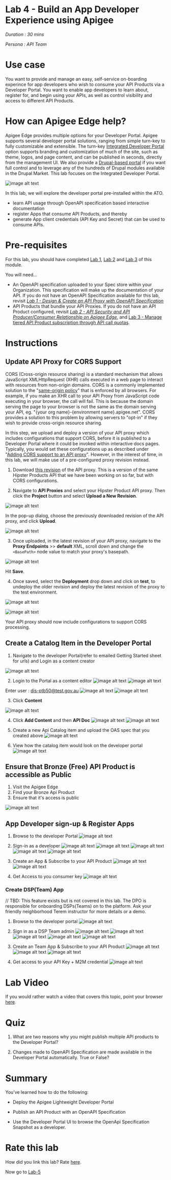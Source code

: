 # Lab 4 - Build an App Developer Experience using Apigee

*Duration : 30 mins*

*Persona : API Team*

# Use case

You want to provide and manage an easy, self-service on-boarding experince for app developers who wish to consume your API Products via a Developer Portal.  You want to enable app developers to learn about, register for, and begin using your APIs, as well as control visibility and access to different API Products.

# How can Apigee Edge help?

Apigee Edge provides multiple options for your Developer Portal. Apigee supports several developer portal solutions, ranging from simple turn-key to fully customizable and extensible. The turn-key [Integrated Developer Portal](https://docs.apigee.com/api-platform/publish/portal/build-integrated-portal) option supports branding and customization of much of the site, such as theme, logos, and page content, and can be published in seconds, directly from the management UI.  We also provide a [Drupal-based portal](https://docs.apigee.com/api-platform/publish/drupal/open-source-drupal-8) if you want full control and to leverage any of the hundreds of Drupal modules available in the Drupal Market.  This lab focuses on the Integrated Developer Portal.

![image alt text](./media/devportals.png)

In this lab, we will explore the developer portal pre-installed within the ATO.
* learn API usage through OpenAPI specification based interactive documentation
* register Apps that consume API Products, and thereby
* generate App client credentials (API Key and Secret) that can be used to consume APIs.

# Pre-requisites

For this lab, you should have completed [Lab 1](../Lab%201), [Lab 2](../Lab%202) and [Lab 3](../Lab%203) of this module.

You will need…

* An OpenAPI specification uploaded to your Spec store within your Organization. This specification will make up the documentation of your API.  If you do not have an OpenAPI Specification available for this lab, revisit [*Lab 1 - Design & Create an API Proxy with OpenAPI Specification*](../Lab%201)
* API Products that bundle your API Proxies. If you do not have an API Product configured, revisit [*Lab 2 - API Security and API Producer/Consumer Relationship on Apigee Edge*](../Lab%202), and [Lab 3 - Manage tiered API Product subscription through API call quotas](../Lab%203).

# Instructions

## Update API Proxy for CORS Support

CORS (Cross-origin resource sharing) is a standard mechanism that allows JavaScript XMLHttpRequest (XHR) calls executed in a web page to interact with resources from non-origin domains. CORS is a commonly implemented solution to the "[same-origin policy](https://en.wikipedia.org/wiki/Same-origin_policy)" that is enforced by all browsers. For example, if you make an XHR call to your API Proxy from JavaScript code executing in your browser, the call will fail. This is because the domain serving the page to your browser is not the same as the domain serving your API, eg. "{your org name}-{environment name}.apigee.net". CORS provides a solution to this problem by allowing servers to "opt-in" if they wish to provide cross-origin resource sharing.

In this step, we upload and deploy a version of your API proxy which includes configurations that support CORS, before it is published to a Developer Portal where it could be invoked within interactive docs pages. Typically, you would set these configurations up as described under "[Adding CORS support to an API proxy](https://docs.apigee.com/api-platform/develop/adding-cors-support-api-proxy)". However, in the interest of time, in this lab, we will make use of a pre-configured proxy revision instead.

1. Download [this revision](https://github.com/apigee/apijam/raw/master/Module-1/Resources/Hipster-Products-API_With_CORS_Config_new.zip) of the API proxy. This is a version of the same Hipster Products API that we have been working on so far, but with CORS configurations.

2. Navigate to **API Proxies** and select your Hipster Product API proxy. Then click the **Project** button and select **Upload a New Revision**.

![image alt text](./media/Click-upload-new-rev.png)

In the pop-up dialog, choose the previously downloaded revision of the API proxy, and click **Upload**.

![image alt text](./media/Choose-downloaded-proxy-zip.png)

3. Once uploaded, in the latest revision of your API proxy, navigate to the **Proxy Endpoints** >> **default** XML, scroll down and change the `<BasePath>` node value to match your proxy's basepath.

![image alt text](./media/Change-basepath-after-CORS-import.png)

Hit **Save**.

4. Once saved, select the **Deployment** drop down and click on **test**, to undeploy the older revision and deploy the latest revision of the proxy to the test environment.

![image alt text](./media/Deploy-proxy.png)

![image alt text](./media/Deploy-proxy-confirm.png)

Your API proxy should now include configurations to support CORS processing.


## Create a Catalog Item in the Developer Portal

1. Navigate to the developer Portal(refer to emailed Getting Started sheet for urls) and Login as a content creator

![image alt text](./media/image_101.png)

2. Login to the Portal as a content editor
![image alt text](./media/image_102.png)
![image alt text](./media/image_103.png)

Enter user : dis-ptb50@test.gov.au
![image alt text](./media/image_104.png)
![image alt text](./media/image_105.png)


3. Click **Content**

![image alt text](./media/image_106.png)

4. Click **Add Content** and then **API Doc**
![image alt text](./media/image_107.png)
![image alt text](./media/image_108.png)

5. Create a new Api Catalog item and upload the OAS spec that you created above
![image alt text](./media/image_109.png)

1. View how the catalog item would look on the developer portal
![image alt text](./media/image_110.png)



## Ensure that Bronze (Free) API Product is accessible as Public

1. Visit the Apigee Edge
2. Find your Bronze Api Product 
3. Ensure that it's access is public

![image alt text](./media/image_111.png)

## App Developer sign-up & Register Apps

1. Browse to the developer Portal
![image alt text](./media/image_201.PNG)

2. Sign-in as a developer 
![image alt text](./media/image_202.PNG)
![image alt text](./media/image_202_a.PNG)
![image alt text](./media/image_202b.PNG)
![image alt text](./media/image_202c.PNG)
![image alt text](./media/image_202d.PNG)
3. Create an App & Subscribe to your API Product
![image alt text](./media/image_204.PNG)
![image alt text](./media/image_204a.PNG)

4. Get Access to you consumer key
![image alt text](./media/image_205.PNG)




### Create DSP(Team) App

// TBD: This feature exists but is not covered in this lab. The DPO is responsible for onboarding DSPs(Teams) on to the platform. Ask your friendly neighborhood Terem instructor for more details or a demo.
1. Browse to the developer portal
![image alt text](./media/image_301.PNG)


2. Sign in as a DSP Team admin
![image alt text](./media/image_302.PNG)
![image alt text](./media/image_302_a.PNG)
![image alt text](./media/image_302b.PNG)
![image alt text](./media/image_302c.PNG)
![image alt text](./media/image_302d.PNG)


3. Create an Team App & Subscribe to your API Product
![image alt text](./media/image_303.PNG)
![image alt text](./media/image_304.PNG)
![image alt text](./media/image_305.PNG)


1. Get access to your API Key + M2M credential
![image alt text](./media/image_306.PNG)

# Lab Video

If you would rather watch a video that covers this topic, point your browser [here](https://youtu.be/_gDpzDJPNQg).


# Quiz

1. What are two reasons why you might publish multiple API products to the Developer Portal?

2. Changes made to OpenAPI Specification are made available in the Developer Portal automatically.  True or False?

# Summary

You’ve learned how to do the following:

* Deploy the Apigee Lightweight Developer Portal

* Publish an API Product with an OpenAPI Specification

* Use the Developer Portal UI to browse the OpenApi Specification Snapshot as a developer.

# Rate this lab

How did you link this lab? Rate [here](https://goo.gl/forms/j33WG2U0NFf02QHi1).

Now go to [Lab-5](../Lab%205)
